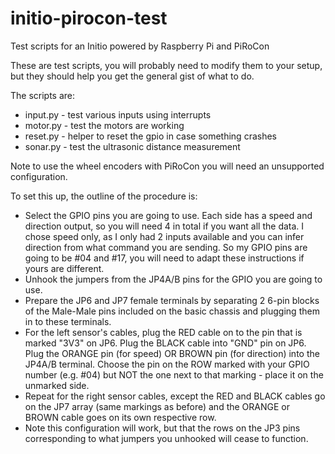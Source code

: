 initio-pirocon-test
===================

Test scripts for an Initio powered by Raspberry Pi and PiRoCon

These are test scripts, you will probably need to modify them to your setup, but they should help you get the general gist of what to do.

The scripts are:

* input.py - test various inputs using interrupts
* motor.py - test the motors are working
* reset.py - helper to reset the gpio in case something crashes
* sonar.py - test the ultrasonic distance measurement

Note to use the wheel encoders with PiRoCon you will need an unsupported configuration.

To set this up, the outline of the procedure is:

* Select the GPIO pins you are going to use. Each side has a speed and direction output, so you will need 4 in total if you want all the data. I chose speed only, as I only had 2 inputs available and you can infer direction from what command you are sending. So my GPIO pins are going to be #04 and #17, you will need to adapt these instructions if yours are different.
* Unhook the jumpers from the JP4A/B pins for the GPIO you are going to use.
* Prepare the JP6 and JP7 female terminals by separating 2 6-pin blocks of the Male-Male pins included on the basic chassis and plugging them in to these terminals.
* For the left sensor's cables, plug the RED cable on to the pin that is marked "3V3" on JP6. Plug the BLACK cable into "GND" pin on JP6. Plug the ORANGE pin (for speed) OR BROWN pin (for direction) into the JP4A/B terminal. Choose the pin on the ROW marked with your GPIO number (e.g. #04) but NOT the one next to that marking - place it on the unmarked side.
* Repeat for the right sensor cables, except the RED and BLACK cables go on the JP7 array (same markings as before) and the ORANGE or BROWN cable goes on its own respective row.
* Note this configuration will work, but that the rows on the JP3 pins corresponding to what jumpers you unhooked will cease to function.

